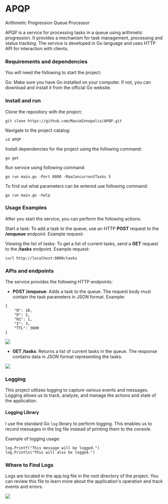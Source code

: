 # APQP
Arithmetic Progression Queue Processor

APQP is a service for processing tasks in a queue using arithmetic progression. 
It provides a mechanism for task management, processing and status tracking. 
The service is developed in Go language and uses HTTP API for interaction with clients.

### Requirements and dependencies
You will need the following to start the project:

Go: Make sure you have Go installed on your computer. 
If not, you can download and install it from the official Go website.

### Install and run
Clone the repository with the project:

```
git clone https://github.com/MaximInnopolis/APQP.git
```

Navigate to the project catalog:

```
cd APQP
```

Install dependencies for the project using the following command:

```
go get
```

Run service using following command:

```
go run main.go -Port 8000 -MaxConcurrentTasks 5
```

To find out what parameters can be entered use following command:

```
go run main.go -help
``` 

### Usage Examples
After you start the service, you can perform the following actions:

Start a task: To add a task to the queue, use an HTTP **POST** request to the **/enqueue** endpoint. Example request:

Viewing the list of tasks: To get a list of current tasks, send a **GET** request to the **/tasks** endpoint.
Example request:
``` 
curl http://localhost:8000/tasks
``` 

### APIs and endpoints

The service provides the following HTTP endpoints:

- **POST /enqueue**: Adds a task to the queue. 
The request body must contain the task parameters in JSON format. Example:

``` 
{
    "N": 10,
    "D": 2,
    "N1": 1,
    "I": 3,
    "TTL": 3600
}
``` 

![](https://i.imgur.com/MrIOn4N.png)

- **GET /tasks**: Returns a list of current tasks in the queue. 
The response contains data in JSON format representing the tasks.

![](https://i.imgur.com/wDovYZq.png)

### Logging

This project utilizes logging to capture various events and messages. Logging allows us to track, analyze, and manage the actions and state of the application.

#### Logging Library

I use the standard Go `log` library to perform logging. This enables us to record messages in the log file instead of printing them to the console.

Example of logging usage:

```
log.Printf("This message will be logged.")
log.Println("This will also be logged.")
```

### Where to Find Logs
Logs are located in the app.log file in the root directory of the project. You can review this file to learn more about the application's operation and track events and errors.

![](https://i.imgur.com/VFuNwc7.png)